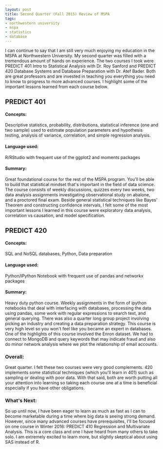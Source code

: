 ```yaml
---
layout: post
title: Second Quarter (Fall 2015) Review of MSPA
tags:
- northwestern university
- mspa
- statistics
- database
---
```


I can continue to say that I am still very much enjoying my education in the MSPA at Northwestern University. My second quarter was filled with a tremendous amount of hands on experience. The two courses I took were PREDICT 401 Intro to Statistical Analysis with Dr. Roy Sanford and PREDICT 420 Database Systems and Database Preparation with Dr. Atef Bader. Both are great professors and are invested in teaching you everything you need to know to progress to more advanced courses. I highlight some of the important lessons learned from each course below.

<h2>PREDICT 401</h2>

<h4>Concepts:</h4> 
Descriptive statistics, probability, distributions, statistical inference (one and two sample) used to estimate population parameters and hypothesis testing, analysis of variance, correlation, and simple regression analysis.

<h4>Language used:</h4>
R/RStudio with frequent use of the ggplot2 and moments packages

<h4>Summary:</h4> 
Great foundational course for the rest of the MSPA program. You'll be able to build that statistical mindset that's important in the field of data science. The course consists of weekly discussions, quizzes every two weeks, two data analysis assignments investigating observational study on abalone, and a proctored final exam. Beside general statistical techniques like Bayes' Theorem and constructing confidence intervals, I felt some of the most important lessons I learned in this course were exploratory data analysis, correlation vs causation, and model specification.

<h2>PREDICT 420</h2>

<h4>Concepts:</h4>
SQL and NoSQL databases, Python, Data preparation

<h4>Language used:</h4>
Python/IPython Notebook with frequent use of pandas and networkx packages

<h4>Summary:</h4>
Heavy duty python course. Weekly assignments in the form of ipython notebooks that deal with interfacing with databases, processing the data using pandas, some work with regular expressions to search text, and general querying. There was also a quarter long group project involving picking an industry and creating a data preparation strategy. This course is very high level so you won't feel like you became an expert in databases. One of the highlights of this course involved the Enron dataset. We had to connect to MongoDB and query keywords that may indicate fraud and also do minor network analysis where we plot the relationship of email accounts.

<h3>Overall:</h3>
Great quarter. I felt these two courses were very good complements. 420 implements some statistical techniques (which you'll learn in 401) such as sampling or dealing with poor data. With that said, both are worth putting all your attention into learning so taking each course one at a time is beneficial especially if you have other obligations. 

<h3>What's Next:</h3>
So up until now, I have been eager to learn as much as fast as I can to become marketable during a time where big data is seeing strong demand. However, since many advanced courses have prerequisites, I'll be focused on one course in Winter 2016: PREDICT 410 Regression and Multivariate Analysis. This is a core class and one I have heard from many others to take solo. I am extremely excited to learn more, but slightly skeptical about using SAS instead of R. 